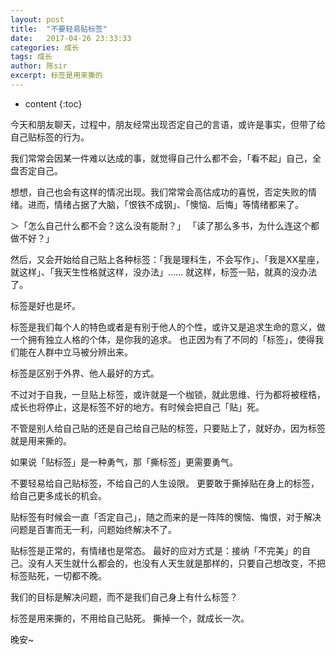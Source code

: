 ```yaml
---
layout: post
title:  "不要轻易贴标签"
date:   2017-04-26 23:33:33
categories: 成长
tags: 成长
author: 陈sir
excerpt: 标签是用来撕的
---
```

* content
{:toc}

今天和朋友聊天，过程中，朋友经常出现否定自己的言语，或许是事实，但带了给自己贴标签的行为。

我们常常会因某一件难以达成的事，就觉得自己什么都不会，「看不起」自己，全盘否定自己。

想想，自己也会有这样的情况出现。我们常常会高估成功的喜悦，否定失败的情绪。进而，情绪占据了大脑，「恨铁不成钢」、「懊恼、后悔」等情绪都来了。

＞「怎么自己什么都不会？这么没有能耐？」
「读了那么多书，为什么连这个都做不好？」

然后，又会开始给自己贴上各种标签：「我是理科生，不会写作」、「我是XX星座，就这样」、「我天生性格就这样，没办法」……
就这样，标签一贴，就真的没办法了。

标签是好也是坏。

标签是我们每个人的特色或者是有别于他人的个性，或许又是追求生命的意义，做一个拥有独立人格的个体，是你我的追求。
也正因为有了不同的「标签」，使得我们能在人群中立马被分辨出来。

标签是区别于外界、他人最好的方式。

不过对于自我，一旦贴上标签，或许就是一个枷锁，就此思维、行为都将被桎梏，成长也将停止，这是标签不好的地方。有时候会把自己「贴」死。

不管是别人给自己贴的还是自己给自己贴的标签，只要贴上了，就好办，因为标签就是用来撕的。

如果说「贴标签」是一种勇气，那「撕标签」更需要勇气。

不要轻易给自己贴标签，不给自己的人生设限。
更要敢于撕掉贴在身上的标签，给自己更多成长的机会。

贴标签有时候会一直「否定自己」，随之而来的是一阵阵的懊恼、悔恨，对于解决问题是百害而无一利，问题始终解决不了。

贴标签是正常的，有情绪也是常态。
最好的应对方式是：接纳「不完美」的自己。没有人天生就什么都会的，也没有人天生就是那样的，只要自己想改变，不把标签贴死，一切都不晚。

我们的目标是解决问题，而不是我们自己身上有什么标签？

标签是用来撕的，不用给自己贴死。
撕掉一个，就成长一次。

晚安~


